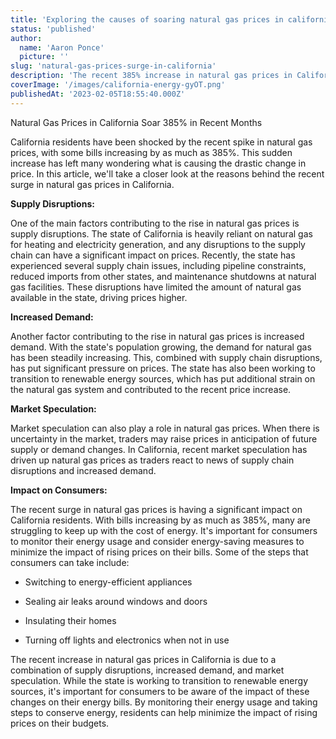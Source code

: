 ```yaml
---
title: 'Exploring the causes of soaring natural gas prices in california'
status: 'published'
author:
  name: 'Aaron Ponce'
  picture: ''
slug: 'natural-gas-prices-surge-in-california'
description: 'The recent 385% increase in natural gas prices in California has left residents wondering what is causing the drastic change. '
coverImage: '/images/california-energy-gyOT.png'
publishedAt: '2023-02-05T18:55:40.000Z'
---
```


Natural Gas Prices in California Soar 385% in Recent Months

California residents have been shocked by the recent spike in natural gas prices, with some bills increasing by as much as 385%. This sudden increase has left many wondering what is causing the drastic change in price. In this article, we'll take a closer look at the reasons behind the recent surge in natural gas prices in California.

**Supply Disruptions:**

One of the main factors contributing to the rise in natural gas prices is supply disruptions. The state of California is heavily reliant on natural gas for heating and electricity generation, and any disruptions to the supply chain can have a significant impact on prices. Recently, the state has experienced several supply chain issues, including pipeline constraints, reduced imports from other states, and maintenance shutdowns at natural gas facilities. These disruptions have limited the amount of natural gas available in the state, driving prices higher.

**Increased Demand:**<br>

Another factor contributing to the rise in natural gas prices is increased demand. With the state's population growing, the demand for natural gas has been steadily increasing. This, combined with supply chain disruptions, has put significant pressure on prices. The state has also been working to transition to renewable energy sources, which has put additional strain on the natural gas system and contributed to the recent price increase.

**Market Speculation:**<br>

Market speculation can also play a role in natural gas prices. When there is uncertainty in the market, traders may raise prices in anticipation of future supply or demand changes. In California, recent market speculation has driven up natural gas prices as traders react to news of supply chain disruptions and increased demand.

**Impact on Consumers:**<br>

The recent surge in natural gas prices is having a significant impact on California residents. With bills increasing by as much as 385%, many are struggling to keep up with the cost of energy. It's important for consumers to monitor their energy usage and consider energy-saving measures to minimize the impact of rising prices on their bills. Some of the steps that consumers can take include:

- Switching to energy-efficient appliances

- Sealing air leaks around windows and doors

- Insulating their homes

- Turning off lights and electronics when not in use

The recent increase in natural gas prices in California is due to a combination of supply disruptions, increased demand, and market speculation. While the state is working to transition to renewable energy sources, it's important for consumers to be aware of the impact of these changes on their energy bills. By monitoring their energy usage and taking steps to conserve energy, residents can help minimize the impact of rising prices on their budgets.

